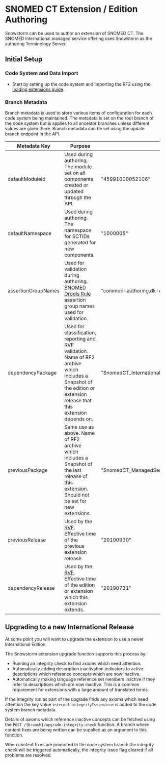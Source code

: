 # SNOMED CT Extension / Edition Authoring
Snowstorm can be used to author an extension of SNOMED CT.  The SNOMED International managed service offering uses Snowstorm as the authoring Terminology Server.

## Initial Setup
### Code System and Data Import
- Start by setting up the code system and importing the RF2 using the [loading extensions guide](updating-snomed-and-extensions.md). 

### Branch Metadata
Branch metadata is used to store various items of configuration for each code system being maintained. 
The metadata is set on the root branch of the code system but is applies to all ancestor branches unless different values are given there.
Branch metadata can be set using the update branch endpoint in the API.

| Metadata Key    | Purpose             | Example        |
|-----------------|---------------------|----------------|
| defaultModuleId | Used during authoring. The module set on all components created or updated through the API. | "45991000052106" |
| defaultNamespace | Used during authoring. The namespace for SCTIDs generated for new components. | "1000005" |
| assertionGroupNames | Used for validation during authoring. [SNOMED Drools Rule](https://github.com/IHTSDO/snomed-drools-rules) assertion group names used for validation. | "common-authoring,dk-authoring" |
| dependencyPackage | Used for classification, reporting and RVF validation. Name of RF2 archive which includes a Snapshot of the edition or extension release that this extension depends on. | "SnomedCT_InternationalRF2_PRODUCTION_20190731T120000Z.zip" |
| previousPackage | Same use as above. Name of RF2 archive which includes a Snapshot of the last release of this extension. Should not be set for new extensions. | "SnomedCT_ManagedServiceDK_PRODUCTION_DK1000005_20190930T120000Z.zip" |
| previousRelease | Used by the [RVF](https://github.com/IHTSDO/release-validation-framework). Effective time of the previous extension release. | "20190930" |
| dependencyRelease | Used by the [RVF](https://github.com/IHTSDO/release-validation-framework). Effective time of the edition or extension which this extension extends. | "20190731" |

## Upgrading to a new International Release
At some point you will want to upgrade the extension to use a newer International Edition. 

The Snowstorm extension upgrade function supports this process by:
- Running an integrity check to find axioms which need attention.
- Automatically adding description inactivation indicators to active descriptions which reference concepts which are now inactive.
- Automatically making language reference set members inactive if they refer to descriptions which are now inactive. This is a common requirement for extensions with a large amount of translated terms.

If the integrity run as part of the upgrade finds any axioms which need attention the key value `internal.integrityIssue=true` is added to the code system branch metadata.

Details of axioms which reference inactive concepts can be fetched using the `POST /{branch}/upgrade-integrity-check` function. A branch where content fixes are being written can be supplied as an argument to this function.

When content fixes are promoted to the code system branch the integrity check will be triggered automatically, the integrity issue flag cleared if all problems are resolved.
